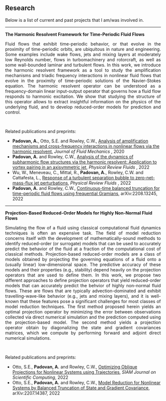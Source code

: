 ## Research

Below is a list of current and past projects that I am/was involved in.

-------------------
**The Harmonic Resolvent Framework for Time-Periodic Fluid Flows**

<p align="justify">
Fluid flows that exhibit time-periodic behavior, or that evolve in the proximity of time-periodic orbits, are ubiquitous in nature and engineering.
Some examples include wake flows, jets and mixing layers at moderately low Reynolds number, flows in turbomachinery and rotorcraft, as well as some wall-bounded laminar and turbulent flows. 
In this work, we introduce the harmonic resolvent framework as a tool to study the amplification mechanisms and triadic frequency interactions in nonlinear fluid flows that evolve in the proximity of time-periodic solutions of the Navier-Stokes equation.
The harmonic resolvent operator can be understood as a frequency-domain linear input-output operator that governs how a fluid flow responds to harmonic excitation.
We show that studying the structure of this operator allows to extract insightful information on the physics of the underlying fluid, and to develop reduced-order models for prediction and control.
</p>

<br>

Related publications and preprints:
- <b>Padovan, A.</b>, Otto, S.E. and Rowley, C.W., [Analysis of amplification mechanisms and cross-frequency interactions in nonlinear flows via the harmonic resolvent](https://www.cambridge.org/core/journals/journal-of-fluid-mechanics/article/abs/analysis-of-amplification-mechanisms-and-crossfrequency-interactions-in-nonlinear-flows-via-the-harmonic-resolvent/49CEFC0FDF1E6F395E4CD97001832B5F), <i> Journal of Fluid Mechanics </i>, 2020
- <b>Padovan, A.</b> and Rowley, C.W., [Analysis of the dynamics of subharmonic flow structures via the harmonic resolvent: Application to vortex pairing in an axisymmetric jet](https://journals.aps.org/prfluids/abstract/10.1103/PhysRevFluids.7.073903), <i> Physical Review Fluids </i>, 2022
- Wu, W., Meneveau, C., Mittal, R., <b>Padovan, A.</b>, Rowley, C.W. and Cattafesta, L., [Response of a turbulent separation bubble to zero-net-mass-flux jet perturbations](https://journals.aps.org/prfluids/abstract/10.1103/PhysRevFluids.7.084601), <i> Physical Review Fluids </i>, 2022
- <b>Padovan, A.</b> and Rowley, C.W., [Continuous-time balanced truncation for time-periodic fluid flows using frequential Gramians](https://arxiv.org/abs/2208.13245), arXiv:2208.13245, 2022


-------------------
**Projection-Based Reduced-Order Models for Highly Non-Normal Fluid Flows**

<p align="justify">
Simulating the flow of a fluid using classical computational fluid dynamics techniques is often an expensive task. The field of model reduction concerns itself with the development of mathematically-sound methods to identify reduced-order (or surrogate) models that can be used to accurately predict the behavior of the fluid at a fraction of the computational cost of classical methods.
Projection-based reduced-order models are a class of models obtained by projecting the governing equations of a fluid onto a (usually linear) low-dimensional space.
The predictive accuracy of these models and their properties (e.g., stability) depend heavily on the projection operators that are used to define them.
In this work, we propose two different approaches to define projection operators that yield reduced-order models that can accurately predict the behvior of highly non-normal fluid flows.
These are flows that are typically advection-dominated and exhibit travelling-wave-like behavior (e.g., jets and mixing layers), and it is well-known that these features pose a significant challenges for most classes of model reduction techniques.
The first method proposed herein yields an optimal projection operator by minimizing the error between observations collected via direct numerical simulation and the prediction computed using the projection-based model.
The second method yields a projection operator obtain by diagonalizing the state and gradient covariances matrices, which we compute by performing forward and adjoint direct numerical simulations.
</p>

<br>

Related publications and preprints:
- Otto, S.E., <b>Padovan, A.</b> and Rowley, C.W., [Optimizing Oblique Projections for Nonlinear Systems using Trajectories](https://epubs.siam.org/doi/10.1137/21M1425815), <i>SIAM Journal on Scientific Computing</i>, 2022
- Otto, S.E., <b>Padovan, A.</b> and Rowley, C.W., [Model Reduction for Nonlinear Systems by Balanced Truncation of State and Gradient Covariance](https://arxiv.org/abs/2207.14387), arXiv:2207.14387, 2022



